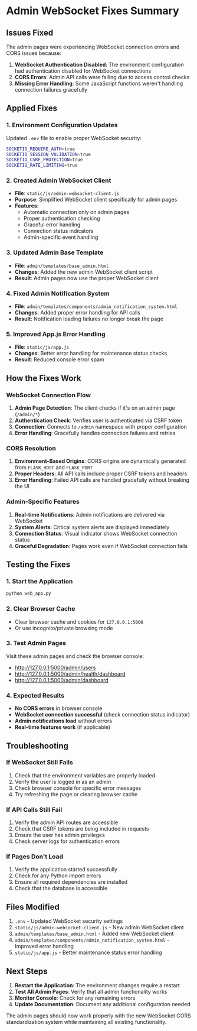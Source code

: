 # Admin WebSocket Fixes Summary

## Issues Fixed

The admin pages were experiencing WebSocket connection errors and CORS issues because:

1. **WebSocket Authentication Disabled**: The environment configuration had authentication disabled for WebSocket connections
2. **CORS Errors**: Admin API calls were failing due to access control checks
3. **Missing Error Handling**: Some JavaScript functions weren't handling connection failures gracefully

## Applied Fixes

### 1. Environment Configuration Updates

Updated `.env` file to enable proper WebSocket security:
```bash
SOCKETIO_REQUIRE_AUTH=true
SOCKETIO_SESSION_VALIDATION=true
SOCKETIO_CSRF_PROTECTION=true
SOCKETIO_RATE_LIMITING=true
```

### 2. Created Admin WebSocket Client

- **File**: `static/js/admin-websocket-client.js`
- **Purpose**: Simplified WebSocket client specifically for admin pages
- **Features**:
  - Automatic connection only on admin pages
  - Proper authentication checking
  - Graceful error handling
  - Connection status indicators
  - Admin-specific event handling

### 3. Updated Admin Base Template

- **File**: `admin/templates/base_admin.html`
- **Changes**: Added the new admin WebSocket client script
- **Result**: Admin pages now use the proper WebSocket client

### 4. Fixed Admin Notification System

- **File**: `admin/templates/components/admin_notification_system.html`
- **Changes**: Added proper error handling for API calls
- **Result**: Notification loading failures no longer break the page

### 5. Improved App.js Error Handling

- **File**: `static/js/app.js`
- **Changes**: Better error handling for maintenance status checks
- **Result**: Reduced console error spam

## How the Fixes Work

### WebSocket Connection Flow
1. **Admin Page Detection**: The client checks if it's on an admin page (`/admin/*`)
2. **Authentication Check**: Verifies user is authenticated via CSRF token
3. **Connection**: Connects to `/admin` namespace with proper configuration
4. **Error Handling**: Gracefully handles connection failures and retries

### CORS Resolution
1. **Environment-Based Origins**: CORS origins are dynamically generated from `FLASK_HOST` and `FLASK_PORT`
2. **Proper Headers**: All API calls include proper CSRF tokens and headers
3. **Error Handling**: Failed API calls are handled gracefully without breaking the UI

### Admin-Specific Features
1. **Real-time Notifications**: Admin notifications are delivered via WebSocket
2. **System Alerts**: Critical system alerts are displayed immediately
3. **Connection Status**: Visual indicator shows WebSocket connection status
4. **Graceful Degradation**: Pages work even if WebSocket connection fails

## Testing the Fixes

### 1. Start the Application
```bash
python web_app.py
```

### 2. Clear Browser Cache
- Clear browser cache and cookies for `127.0.0.1:5000`
- Or use incognito/private browsing mode

### 3. Test Admin Pages
Visit these admin pages and check the browser console:
- http://127.0.0.1:5000/admin/users
- http://127.0.0.1:5000/admin/health/dashboard
- http://127.0.0.1:5000/admin/dashboard

### 4. Expected Results
- **No CORS errors** in browser console
- **WebSocket connection successful** (check connection status indicator)
- **Admin notifications load** without errors
- **Real-time features work** (if applicable)

## Troubleshooting

### If WebSocket Still Fails
1. Check that the environment variables are properly loaded
2. Verify the user is logged in as an admin
3. Check browser console for specific error messages
4. Try refreshing the page or clearing browser cache

### If API Calls Still Fail
1. Verify the admin API routes are accessible
2. Check that CSRF tokens are being included in requests
3. Ensure the user has admin privileges
4. Check server logs for authentication errors

### If Pages Don't Load
1. Verify the application started successfully
2. Check for any Python import errors
3. Ensure all required dependencies are installed
4. Check that the database is accessible

## Files Modified

1. `.env` - Updated WebSocket security settings
2. `static/js/admin-websocket-client.js` - New admin WebSocket client
3. `admin/templates/base_admin.html` - Added new WebSocket client
4. `admin/templates/components/admin_notification_system.html` - Improved error handling
5. `static/js/app.js` - Better maintenance status error handling

## Next Steps

1. **Restart the Application**: The environment changes require a restart
2. **Test All Admin Pages**: Verify that all admin functionality works
3. **Monitor Console**: Check for any remaining errors
4. **Update Documentation**: Document any additional configuration needed

The admin pages should now work properly with the new WebSocket CORS standardization system while maintaining all existing functionality.
